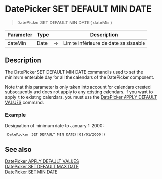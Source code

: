 # DatePicker SET DEFAULT MIN DATE

> DatePicker SET DEFAULT MIN DATE ( dateMin )

| Parameter | Type |     | Description |
| --- | --- | --- | --- |
| dateMin | Date | → | Limite inférieure de date saisissable |

## Description

The DatePicker SET DEFAULT MIN DATE command is used to set the minimum enterable day for all the calendars of the DatePicker component.

Note that this parameter is only taken into account for calendars created subsequently and does not apply to any existing calendars. If you want to apply it to existing calendars, you must use the [DatePicker APPLY DEFAULT VALUES](DatePicker%20APPLY%20DEFAULT%20VALUES.pt.md) command.

### Example  

Designation of minimum date to January 1, 2000:

```4d
 DatePicker SET DEFAULT MIN DATE(!01/01/2000!)
```

## See also

[DatePicker APPLY DEFAULT VALUES](DatePicker%20APPLY%20DEFAULT%20VALUES.pt.md)  
[DatePicker SET DEFAULT MAX DATE](DatePicker%20SET%20DEFAULT%20MAX%20DATE.pt.md)  
[DatePicker SET MIN DATE](DatePicker%20SET%20MIN%20DATE.pt.md)
